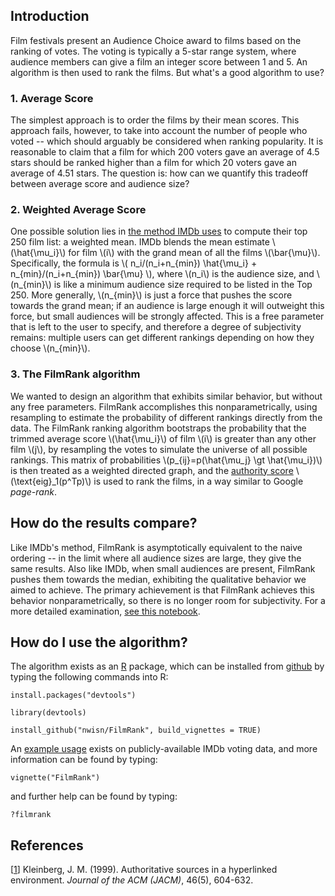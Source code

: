 
## Introduction

Film festivals present an Audience Choice award to films based on the ranking of votes. The voting is typically a 5-star range system, where audience members can give a film an integer score between 1 and 5. An algorithm is then used to rank the films. But what's a good algorithm to use?


### 1. Average Score
The simplest approach is to order the films by their mean scores. This approach fails, however, to take into account the number of people who voted -- which should arguably be considered when ranking popularity. It is reasonable to claim that a film for which 200 voters gave an average of 4.5 stars should be ranked higher than a film for which 20 voters gave an average of 4.51 stars. The question is: how can we quantify this tradeoff between average score and audience size?

### 2. Weighted Average Score
One possible solution lies in [the method IMDb uses](https://www.quora.com/What-algorithm-does-IMDB-use-for-ranking-the-movies-on-its-site) to compute their top 250 film list: a weighted mean. IMDb blends the mean estimate \\(\hat{\mu_i}\\) for film \\(i\\) with the grand mean of all the films \\(\bar{\mu}\\). Specifically, the formula is \\( n_i/(n_i+n_{min}) \hat{\mu_i} + n_{min}/(n_i+n_{min}) \bar{\mu} \\), where \\(n_i\\) is the audience size, and \\(n_{min}\\) is like a minimum audience size required to be listed in the Top 250. More generally, \\(n_{min}\\) is just a force that pushes the score towards the grand mean; if an audience is large enough it will outweight this force, but small audiences will be strongly affected. This is a free parameter that is left to the user to specify, and therefore a degree of subjectivity remains: multiple users can get different rankings depending on how they choose \\(n_{min}\\).


### 3. The FilmRank algorithm
We wanted to design an algorithm that exhibits similar behavior, but without any free parameters. FilmRank accomplishes this nonparametrically, using resampling to estimate the probability of different rankings directly from the data. The FilmRank ranking algorithm bootstraps the probability that the trimmed average score \\(\hat{\mu_i}\\) of film \\(i\\) is greater than any other film \\(j\\), by resampling the votes to simulate the universe of all possible rankings. This matrix of probabilities \\(p_{ij}=p(\hat{\mu_j} \gt \hat{\mu_i})\\) is then treated as a weighted directed graph, and the [authority score](http://citeseerx.ist.psu.edu/viewdoc/summary?doi=10.1.1.418.3908) \\(\text{eig}_1(p^Tp)\\) is used to rank the films, in a way similar to Google *page-rank*.


## How do the results compare?
Like IMDb's method, FilmRank is asymptotically equivalent to the naive ordering -- in the limit where all audience sizes are large, they give the same results. Also like IMDb, when small audiences are present, FilmRank pushes them towards the median, exhibiting the qualitative behavior we aimed to achieve. The primary achievement is that FilmRank achieves this behavior nonparametrically, so there is no longer room for subjectivity. For a more detailed examination, [see this notebook](https://nwisn.github.io/FilmRank/results_IMDb.html).


## How do I use the algorithm?
The algorithm exists as an [R](https://www.r-project.org/) package, which can be installed from [github](https://github.com/nwisn/FilmRank) by typing the following commands into R:

`install.packages("devtools")`

`library(devtools)`

`install_github("nwisn/FilmRank", build_vignettes = TRUE)`

An [example usage](https://nwisn.github.io/FilmRank/results_IMDb.html) exists on publicly-available IMDb voting data, and more information can be found by typing:

`vignette("FilmRank")`

and further help can be found by typing:

`?filmrank`


## References
[[1](http://citeseerx.ist.psu.edu/viewdoc/summary?doi=10.1.1.418.3908)] Kleinberg, J. M. (1999). Authoritative sources in a hyperlinked environment. *Journal of the ACM (JACM)*, 46(5), 604-632.



